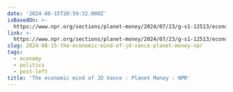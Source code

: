 ```yaml
---
date: '2024-08-15T20:59:32.000Z'
isBasedOn: >-
  https://www.npr.org/sections/planet-money/2024/07/23/g-s1-12513/economic-mind-jd-vance
link: >-
  https://www.npr.org/sections/planet-money/2024/07/23/g-s1-12513/economic-mind-jd-vance
slug: 2024-08-15-the-economic-mind-of-jd-vance-planet-money-npr
tags:
  - economy
  - politics
  - post-left
title: 'The economic mind of JD Vance : Planet Money : NPR'
---
```

 
